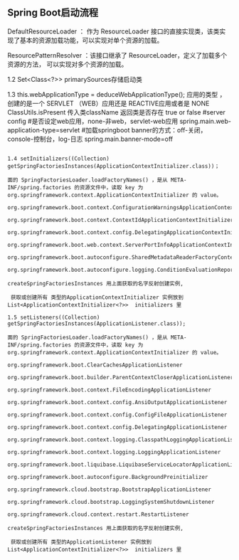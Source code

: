 ## Spring Boot启动流程


DefaultResourceLoader ： 作为 ResourceLoader 接口的直接实现类，该类实现了基本的资源加载功能，可以实现对单个资源的加载。

ResourcePatternResolver ：该接口继承了 ResourceLoader，定义了加载多个资源的方法， 可以实现对多个资源的加载。

1.2 Set<Class<?>>   primarySources存储启动类 

1.3 this.webApplicationType = deduceWebApplicationType();   应用的类型 ，创建的是一个 SERVLET （WEB）应用还是 REACTIVE应用或者是 NONE
ClassUtils.isPresent 传入类className 返回类是否存在 true or false
#server config
#是否设定web应用，none-非web，servlet-web应用
spring.main.web-application-type=servlet
#加载springboot banner的方式：off-关闭，console-控制台，log-日志
spring.main.banner-mode=off
```

1.4 setInitializers((Collection) getSpringFactoriesInstances(ApplicationContextInitializer.class))；

面的 SpringFactoriesLoader.loadFactoryNames() ，是从 META-INF/spring.factories 的资源文件中，读取 key 为org.springframework.context.ApplicationContextInitializer 的 value。

org.springframework.boot.context.ConfigurationWarningsApplicationContextInitializer

org.springframework.boot.context.ContextIdApplicationContextInitializer

org.springframework.boot.context.config.DelegatingApplicationContextInitializer

org.springframework.boot.web.context.ServerPortInfoApplicationContextInitializer

org.springframework.boot.autoconfigure.SharedMetadataReaderFactoryContextInitializer

org.springframework.boot.autoconfigure.logging.ConditionEvaluationReportLoggingListener

createSpringFactoriesInstances 用上面获取的名字反射创建实例,

 获取或创建所有 类型的ApplicationContextInitializer 实例放到 List<ApplicationContextInitializer<?>>  initializers 里

1.5 setListeners((Collection) getSpringFactoriesInstances(ApplicationListener.class)); 

面的 SpringFactoriesLoader.loadFactoryNames() ，是从 META-INF/spring.factories 的资源文件中，读取 key 为org.springframework.context.ApplicationContextInitializer 的 value。

org.springframework.boot.ClearCachesApplicationListener

org.springframework.boot.builder.ParentContextCloserApplicationListener

org.springframework.boot.context.FileEncodingApplicationListener

org.springframework.boot.context.config.AnsiOutputApplicationListener

org.springframework.boot.context.config.ConfigFileApplicationListener

org.springframework.boot.context.config.DelegatingApplicationListener

org.springframework.boot.context.logging.ClasspathLoggingApplicationListener

org.springframework.boot.context.logging.LoggingApplicationListener

org.springframework.boot.liquibase.LiquibaseServiceLocatorApplicationListener

org.springframework.boot.autoconfigure.BackgroundPreinitializer

org.springframework.cloud.bootstrap.BootstrapApplicationListener

org.springframework.cloud.bootstrap.LoggingSystemShutdownListener

org.springframework.cloud.context.restart.RestartListener

createSpringFactoriesInstances 用上面获取的名字反射创建实例,

 获取或创建所有 类型的ApplicationListener 实例放到 List<ApplicationContextInitializer<?>>  initializers 里